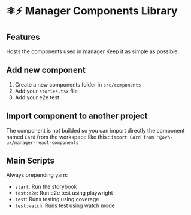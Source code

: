 # ⚛️⚡ Manager Components Library

## Features

Hosts the components used in manager
Keep it as simple as possible

## Add new component

1. Create a new components folder in `src/components`
2. Add your `stories.tsx` file
3. Add your e2e test

## Import component to another project

The component is not builded so you can import directly the component named `Card` from the workspace like this :
`import Card from '@ovh-ux/manager-react-components'`

## Main Scripts

Always prepending yarn:

- `start`: Run the storybook
- `test:e2e`: Run e2e test using playwright
- `test`: Runs testing using coverage
- `test:watch`: Runs test using watch mode
